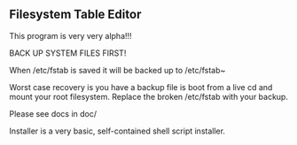 Filesystem Table Editor
-----------------------
This program is very very alpha!!! 

BACK UP SYSTEM FILES FIRST! 


When /etc/fstab is saved it will be backed up to /etc/fstab~ 

Worst case recovery is you have a backup file is boot from a live cd and mount your root filesystem. Replace the broken /etc/fstab with your backup. 

Please see docs in doc/

Installer is a very basic, self-contained shell script installer. 

